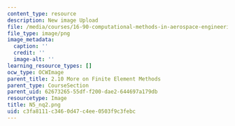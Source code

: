 ```yaml
---
content_type: resource
description: New image Upload
file: /media/courses/16-90-computational-methods-in-aerospace-engineering-spring-2014/c3fa8111c3460d47c4ee0503f9c3febc_N5_nq2.png
file_type: image/png
image_metadata:
  caption: ''
  credit: ''
  image-alt: ''
learning_resource_types: []
ocw_type: OCWImage
parent_title: 2.10 More on Finite Element Methods
parent_type: CourseSection
parent_uid: 62673265-55df-f200-dae2-644697a179db
resourcetype: Image
title: N5_nq2.png
uid: c3fa8111-c346-0d47-c4ee-0503f9c3febc
---
```


